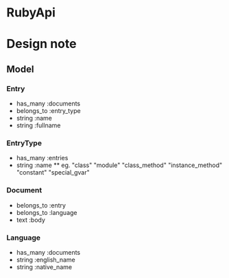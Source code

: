 RubyApi
=======


Design note
===========

Model
-----

### Entry

* has_many :documents
* belongs_to :entry_type
* string :name
* string :fullname

### EntryType

* has_many :entries
* string :name
** eg. "class" "module" "class_method" "instance_method" "constant" "special_gvar"

### Document

* belongs_to :entry 
* belongs_to :language
* text :body

### Language

* has_many :documents
* string :english_name
* string :native_name

